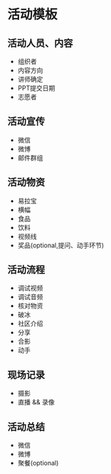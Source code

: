 # 活动模板

## 活动人员、内容

- 组织者
- 内容方向
- 讲师确定
- PPT提交日期
- 志愿者

## 活动宣传

- 微信
- 微博
- 邮件群组

## 活动物资

- 易拉宝
- 横幅
- 食品
- 饮料
- 视频线
- 奖品(optional,提问、动手环节)

## 活动流程

- 调试视频
- 调试音频
- 核对物资
- 破冰
- 社区介绍
- 分享
- 合影
- 动手

## 现场记录

- 摄影
- 直播 && 录像

## 活动总结

- 微信
- 微博
- 聚餐(optional)
